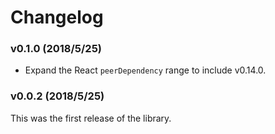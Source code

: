 # Changelog

### v0.1.0 (2018/5/25)

* Expand the React `peerDependency` range to include v0.14.0.

### v0.0.2 (2018/5/25)

This was the first release of the library.
